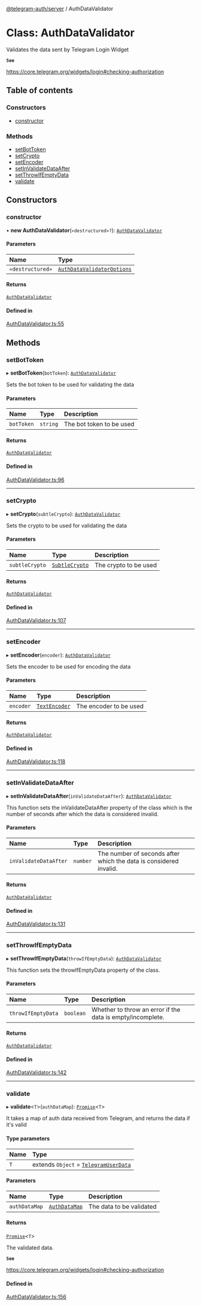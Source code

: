 [@telegram-auth/server](../README.md) / AuthDataValidator

# Class: AuthDataValidator

Validates the data sent by Telegram Login Widget

**`See`**

https://core.telegram.org/widgets/login#checking-authorization

## Table of contents

### Constructors

- [constructor](AuthDataValidator.md#constructor)

### Methods

- [setBotToken](AuthDataValidator.md#setbottoken)
- [setCrypto](AuthDataValidator.md#setcrypto)
- [setEncoder](AuthDataValidator.md#setencoder)
- [setInValidateDataAfter](AuthDataValidator.md#setinvalidatedataafter)
- [setThrowIfEmptyData](AuthDataValidator.md#setthrowifemptydata)
- [validate](AuthDataValidator.md#validate)

## Constructors

### constructor

• **new AuthDataValidator**(`«destructured»?`): [`AuthDataValidator`](AuthDataValidator.md)

#### Parameters

| Name | Type |
| :------ | :------ |
| `«destructured»` | [`AuthDataValidatorOptions`](../interfaces/AuthDataValidatorOptions.md) |

#### Returns

[`AuthDataValidator`](AuthDataValidator.md)

#### Defined in

[AuthDataValidator.ts:55](https://github.com/manzoorwanijk/telegram-auth/blob/d84bbd25374d4a40c9b0166c23c16487f05d97de/packages/server/src/AuthDataValidator.ts#L55)

## Methods

### setBotToken

▸ **setBotToken**(`botToken`): [`AuthDataValidator`](AuthDataValidator.md)

Sets the bot token to be used for validating the data

#### Parameters

| Name | Type | Description |
| :------ | :------ | :------ |
| `botToken` | `string` | The bot token to be used |

#### Returns

[`AuthDataValidator`](AuthDataValidator.md)

#### Defined in

[AuthDataValidator.ts:96](https://github.com/manzoorwanijk/telegram-auth/blob/d84bbd25374d4a40c9b0166c23c16487f05d97de/packages/server/src/AuthDataValidator.ts#L96)

___

### setCrypto

▸ **setCrypto**(`subtleCrypto`): [`AuthDataValidator`](AuthDataValidator.md)

Sets the crypto to be used for validating the data

#### Parameters

| Name | Type | Description |
| :------ | :------ | :------ |
| `subtleCrypto` | [`SubtleCrypto`]( https://developer.mozilla.org/docs/Web/API/SubtleCrypto ) | The crypto to be used |

#### Returns

[`AuthDataValidator`](AuthDataValidator.md)

#### Defined in

[AuthDataValidator.ts:107](https://github.com/manzoorwanijk/telegram-auth/blob/d84bbd25374d4a40c9b0166c23c16487f05d97de/packages/server/src/AuthDataValidator.ts#L107)

___

### setEncoder

▸ **setEncoder**(`encoder`): [`AuthDataValidator`](AuthDataValidator.md)

Sets the encoder to be used for encoding the data

#### Parameters

| Name | Type | Description |
| :------ | :------ | :------ |
| `encoder` | [`TextEncoder`]( https://developer.mozilla.org/docs/Web/API/TextEncoder ) | The encoder to be used |

#### Returns

[`AuthDataValidator`](AuthDataValidator.md)

#### Defined in

[AuthDataValidator.ts:118](https://github.com/manzoorwanijk/telegram-auth/blob/d84bbd25374d4a40c9b0166c23c16487f05d97de/packages/server/src/AuthDataValidator.ts#L118)

___

### setInValidateDataAfter

▸ **setInValidateDataAfter**(`inValidateDataAfter`): [`AuthDataValidator`](AuthDataValidator.md)

This function sets the inValidateDataAfter property of the class
which is the number of seconds after which the data is considered invalid.

#### Parameters

| Name | Type | Description |
| :------ | :------ | :------ |
| `inValidateDataAfter` | `number` | The number of seconds after which the data is considered invalid. |

#### Returns

[`AuthDataValidator`](AuthDataValidator.md)

#### Defined in

[AuthDataValidator.ts:131](https://github.com/manzoorwanijk/telegram-auth/blob/d84bbd25374d4a40c9b0166c23c16487f05d97de/packages/server/src/AuthDataValidator.ts#L131)

___

### setThrowIfEmptyData

▸ **setThrowIfEmptyData**(`throwIfEmptyData`): [`AuthDataValidator`](AuthDataValidator.md)

This function sets the throwIfEmptyData property of the class.

#### Parameters

| Name | Type | Description |
| :------ | :------ | :------ |
| `throwIfEmptyData` | `boolean` | Whether to throw an error if the data is empty/incomplete. |

#### Returns

[`AuthDataValidator`](AuthDataValidator.md)

#### Defined in

[AuthDataValidator.ts:142](https://github.com/manzoorwanijk/telegram-auth/blob/d84bbd25374d4a40c9b0166c23c16487f05d97de/packages/server/src/AuthDataValidator.ts#L142)

___

### validate

▸ **validate**\<`T`\>(`authDataMap`): [`Promise`]( https://developer.mozilla.org/docs/Web/JavaScript/Reference/Global_Objects/Promise )\<`T`\>

It takes a map of auth data received from Telegram, and returns the data if it's valid

#### Type parameters

| Name | Type |
| :------ | :------ |
| `T` | extends `Object` = [`TelegramUserData`](../interfaces/TelegramUserData.md) |

#### Parameters

| Name | Type | Description |
| :------ | :------ | :------ |
| `authDataMap` | [`AuthDataMap`](../README.md#authdatamap) | The data to be validated |

#### Returns

[`Promise`]( https://developer.mozilla.org/docs/Web/JavaScript/Reference/Global_Objects/Promise )\<`T`\>

The validated data.

**`See`**

https://core.telegram.org/widgets/login#checking-authorization

#### Defined in

[AuthDataValidator.ts:156](https://github.com/manzoorwanijk/telegram-auth/blob/d84bbd25374d4a40c9b0166c23c16487f05d97de/packages/server/src/AuthDataValidator.ts#L156)
